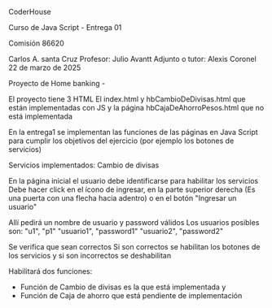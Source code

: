 CoderHouse

Curso de Java Script  -  Entrega 01

Comisión 86620


Carlos A. santa Cruz
Profesor: Julio Avantt
Adjunto o tutor: Alexis Coronel
22 de marzo de 2025

Proyecto de Home banking - 

El proyecto tiene 3 HTML 
El index.html y hbCambioDeDivisas.html  que están implementadas con JS
y la página  hbCajaDeAhorroPesos.html  que no está implementada

En la entrega1 se implementan las funciones de las páginas
en Java Script para cumplir los objetivos del ejercicio 
(por ejemplo los botones de servicios)

Servicios implementados: Cambio de divisas

En la página inicial el usuario debe identificarse para habilitar los servicios
Debe hacer click en el ícono de ingresar, en la parte superior derecha
(Es una puerta con una flecha hacia adentro) 
o en el botón "Ingresar un usuario"

Allí pedirá un nombre de usuario y password válidos
Los usuarios posibles son:
"u1", "p1"
"usuario1", "password1"
"usuario2", "password2"

Se verifica que sean correctos
Si son correctos se habilitan los botones de los servicios
y si son incorrectos se deshabilitan

Habilitará dos funciones: 
-  Función de Cambio de divisas es la que está implementada y
-  Función de Caja de ahorro que está pendiente de implementación
     
     
